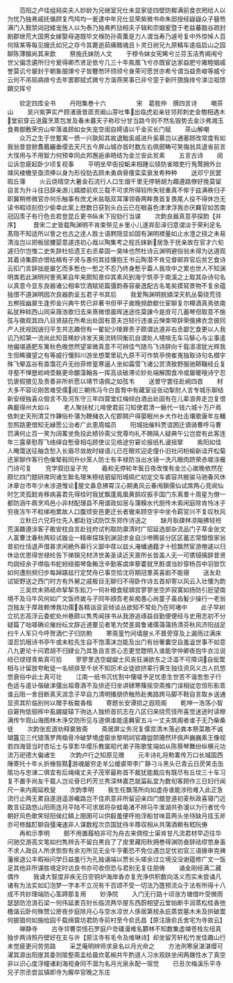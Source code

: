 <!-- { "loadSidebar": true } -->
　　范阳之卢珪组舄奕夫人妙龄为兄继室兄仕未显家徒四壁防穉满前食衣罔给人以为忧乃独弗戚抚循顾复鸤鸠均一爰逮中年兄仕显荣紫微书命朱邸授经嶷嶷众子簮笏满门入觐禁闼冠緌宠旌人以为泰乃独弗矜劢相夫子辑和宗姻爰暨于老益蕃戬谷疏封剧郡继荒大国男女嫁娶母道既毕文褓防孙斋薫是力人谓当寿乃遽号复中外惊悼人百何赎某等每见嫂氏如兄之存今其薨逝茹痛黯魂且卜灵日祔兄九原輤车逺临启山之园聊陈薄醊尚其来歆
　　祭施氏妹防人文
　　于穆令妹女宪睎兮兰芬玉洁秀阃闱兮世父偏念遴所归兮爰得卿杰贤足依兮几三十年鳯凰飞兮亦既宦达家益肥兮雍睦姻戚誉莫讥兮屡封于朝象服煇兮子皆簪笏环颀颀兮身荣可愿世亦希兮谓当益贵峻等威兮云何不吊殒病痱兮去年罢郡赋式微兮方谐燕笑事已非兮窆于新阡旒旐绯兮涕泣祖馈頥交挥兮








　　钦定四库全书
　　丹阳集巻十六　　　　　宋　葛胜仲　撰四言诗
　　嘲茶山
　　吴兴紫笋实产顾渚唐昔厎贡阚山芽吐隼出临虎岩亲驻邻邦刺史金匏相遇木堂前穿云浥露烹蒸包发及春未暮天子称珍分甘当路今则不然名毁势去金沙弗湘玉食弗御敷荣穷山牢落谁顾如女失宠空闺自嫮请以千金买长门赋
　　茶山解嘲
　　众万之生于世蹔寓一偾一兴孰知其故退黜奚戚进升奚慕岂以通塞顾改常度有如我翁昔尝掀翥戴纚垂缨去天尺五今屏山城亦皆时数左右佩劒畴可笑侮翁具退省前言大悮用与不用智力何预幸同此邦邂逅承晤结为金兰安此贫素
　　五言古诗
　　阅讼诉忽疲起卧少顷复视事
　　平明坐早衙投缿来相踵讼牍防雀暗吏行鳬鹜拥外台竦风棱檄至亟须捧以身为形役劾去顾未勇病骨痩栾栾衰发希种种
　　送邓宁民罢瑕丘簿
　　火云烧晴空大暑金石流行人口生烟千里无停辀胡为趣遵路僚好挽莫留自言为升斗往日辞亲游儿嬉膝前欢三载不可求所得较所失轻重真不侔于兹满秩归子职冀稍修微官亦何乐触事有庶尤米盐聒双耳簿领昏两眸畏首复畏尾人役不得休岂无读书暇顷刻但少偷幸此案上厯数日获到头白云已在眼喜色津津浮我亦厌羇官如苦南冠囚羡子有行色去若登昆丘更书纵未下投劾行当谋
　　次韵良器真意亭探韵【并序】
　　晋宋二史皆载陶渊明不肯束带见乡里小儿遂弃彭泽归意谓淡于荣利足名髙隠不知适所以訾之也古之逹人胜士语黙隠显如固有渊明襟量如止水澄之挠之未易清浊岂以把板屈腰婴意遽违初心哉以陶集考之程氏妺新居急于抚亲故在官才六旬遽归尔岂惟二史失辞杜拾遗王右丞辈固一臭味也然杜诗云渊明避俗翁未得为达道观其着诗集颇亦恨枯槁有子贤与愚何其挂懐抱王书云陶潜不肯见督邮弃官后贫乞食诗云扣门言辞拙是屡乞而多慙也一慙之不忍乃终身慙乎葢人我攻中之累也世人不知渊明类若此渊明何訾焉某自年来颇知景仰其素风到海宁筑亭于南溪之上取其杂诗句名以真意今显东良器诸公相率饮酒赋钜篇彊韵舂容豪逸配古名笔矣摸冩景物不复余蕴独恨不道渊明因次良器韵呈五君子书其后
　　我爱陶渊明脱頴深天机丛菊绕荒径五栁摇幽扉生逢夘金兴典午势已非著书但甲子嵗晚频歔欷仕宦聊复尔樽酒真焉依南畆犹种秫西山同采薇浩歌归去来熹微恨晨晖迷途徃莫諌今是庻可几蓄琴但取意不施弦与徽观其四八目贤喆在所希出处固有意夫岂轻行违谁云惮束带辞荣俄拂衣念彼同产人抚视因遄归平生共志趣但有一翟妃少陵罪责子颇谓达道非右丞鄙乞食更以人我讥乃知第一流尚此知音稀妙诗发天奥流转同衡玑自谓处人境喧无车马騑心与尘事逺地偏堪遁肥东篱秋色晚悠然望翠微真意不可辨佳气随鸟飞诗辞向千载凛凛犹光辉我生但睎骥望之有等威行懐斜川游坐想栗里矶九原不可作筑亭傍崔嵬独取诗句名櫩宇殊飞翚嵓谷有杳霭花卉无纷菲修篁寒逼人坐如霜雪飞诸公赏清致野服驰鞯鞿经丘复寻壑不惮歴崄﨑壶觞更命釂藻翰各一挥高谈破滞论妙处端解围食冷或屡暖哦诗宁忍饥褒假猥见及责善非所祈愿以靖节语佩之如弦韦
　　送曽守罢任赴阙四首
　　材大多不容论刚苦难受儒阅三朝伟冯今白首胷中有藏室设张动掣肘人言专城乐聊结新安绶独喜众毁言不及河东守三年四寳堂红梅倾白酒出处固有在儿辈浪奔走岂复恨典籖得州大如斗
　　老人聚扶杖儿啼使君前习知使君清一觞代一钱六城十万户焉依刺史天刑清艾作韠俗朴蒲为鞭赭衣入佗郡闗户得晏眠州乡大作社击壤歌康年左轓忽照路更借知无縁愿公治者广此恵周幅员
　　阳城拙催科贾谊困迁谪骑曹呼马曹罚满何止百一笑为阔畧坐免投此帻铃斋父党尊均礼不赐隔人疑典午公岂尝有此客连年三露章慰荐飞络绎自慙骨相屯顾使议见格途穷窘论报纸札谩摇擘
　　紫阳如佳人晻霭送征舳含愁入长眉尽敛故时緑语儿已在眼欢迎走僮仆旧社问枌榆新迳开松菊还家聊作客行色催辇毂同升纱笼人防士有丰禄防当出水镜一洗凡眼肉跻荣赤墀涂雁门诗可复
　　兖学叙旧呈子充
　　羲和无停轮年鬓日夜改惟有金兰心嵗晚依然在颇忆四门舘研席同诸生聫名理朱穆结驷留阳城缟纻初定交车裘容共敝骏马驰春风休沐章台市年少未涉道惟论屋文鼻息拂霄汉心期勇风云春闱鎻儒仙试席两心竞阆仙时乞灵孤懿肯移病喜君先得桂时我犹飘蓬鳯凰黄鹄叹振手国门东离羣十周星为僚一都防涵牛鼎烹鸡邑小非材配理县不用谱政如宻与蒲糗水代厨传木索闲庭除肯怜冰子穷夜冻午不粒绨袍累故人口腹烦安邑更迂长者辙来顾空宇中坐令羁官兴不复叹秋风
　　立秋日六兄将仕先入都赴铨试防饮东郊作诗送之
　　缺月耿疎林凉飚拂轻袵荒溪趣遵涂客子敢安枕自言赴铨府试判取防廪清时广招延选部杂流品门子萃金张文人富曹沈春秋两较试器业一精审探珠到渊洄求金自沙墋腾装分区区蓄志常懔懔家翁昔初仕恬退声借甚求闲絶外慕行义鄙中荏以兹乆淹蟠通籍才十稔飘然宦游倦遽以归休谂优恩得世禄纶告下绨锦兄材济世美圣读近天禀所长皆盖人无一可镌锓摛辞昔贤均説经余子噤临书蛇蚓结搊琴鱼鲔淰辛勤客虞庠藜藿就烹餁谓当妙穿杨百中羽皆饮如何遭刖频归步每踔踸兹行定焚舟已事空拾沈将期冠羣英喜剧不能寝
　　送友赴试钜野送之西门时方有外舅之戚极目无聊归不得卧作诗五首却寄以风云入壮懐为韵
　　三吴炊未熟祗命挈挈东鈆刀一何补粮食赋頖宫寥寥坐空庐寂寞如扬防引脰望南境不及马牛风何如广文饭终嵗与子同年顔吾老矣痴愚心尚童子虽齿髪少操行一老翁岂独友于厚政赖博我功儒各精诣衮衮倾谈丛欲知不常处乃在阿堵中
　　此子早树立抗志高浮云委蛇处州巷颇以隽秀闻挟书从我游追琢益自勤便便经与史用志初不分疑篇了咄嗟确论摧纷纭文辞近道要见者笔为焚差肩鲁诸儒蔼蔼扬清芬秋风济阳战足扫千人军只今呼贺酒伫子归防勲
　　寒斋篁竹间墙屋乆不葺旁穿及上漏雨过满床湿忍饥哦诗书亭午或未粒先生自不饱濡沫岂能及出门有纷奢囊空自羞澁世事不如意八九更论十问君胡不归肄业乃其急自言苦心志更觉聦明入谁能学仲卿夜抱牛衣泣说经已铿铿青紫真可拾
　　寥寥里选空龊龊士风丧狂澜欲东之泛滥不可障词自衒鬻相与计留放夸毗徒一名倾排至千状不知厉术业徒欲挤辈行黄生独往资风义古人抗悠悠衰俗中此士真可壮
　　江南一纸书沉忧割中懐嗟予足忧患生世苦不谐怱怱子行色适与逺讣偕破涕彊出祖尊酒不及排还归坐讲肄寒篠摇空斋推门误相従忽惊形影乖谁云阻一舍目断真天涯念子早自力清明播朋侪触热赴夷路跨马脚不鞋自言取乡送通显资其阶临别何以赠手板裁香楷
　　寄题长安谭损之遐观阁
　　乾坤一浩荡小智自窘拘低徊裈中虱龌龊辕下驹达人独矫首抗志在八区归来绕荒径所喜觉迷途时读穆满传乍观山海图林木浄交防所见与道俱谁能逺羇宦五斗一丈夫筑阁者谁子无乃柴桑徒
　　次韵张宏道劝释奠致斋
　　斋居屏尘务况复儒宫清木落必粪本祭菜敢不诚瑚簋见三代错落罗两楹骨冷破梦境虚窗坐黎明祠官趣盥颒珊然环佩声巍巍素王像视若四海营当时杏坛士与享彯华缨乐教属昭代弟子陈歌笙端如从陈蔡琴舞纷纵横元功流万祀德大徧诸生
　　次韵卢行之知原见赠
　　元丰诗礼将勲畧传万口长城国西陲寄托十年乆折棰笞黠游魂屡穷走羊公缓裘带李广静刁斗黑头已青云日昃笑击缶隂功与忠谏二俱宜有后绳绳丈夫子茂宰最称首不裁犹能裁应有既尽有丘坟三十车习复不置手尚友千载人岂论骨已朽芳兰秀深林嘉芑就菑畆宜为数旬客顾作三日妇行闻尺一来内阁延枚叟
　　次韵季明
　　我生任飘荡所向如虚舟谁能涉险难入此正急流行止两无累自遂逍遥游巉路岂不佳夙意非所留迎亲四门舘登道初麦秋政喜寝门近敢言征路悠山阳雨连月平陆不可求居将杂蛙黾渚不辨马牛淮湖共弥漫以为行者忧今朝好风色歌笑轻阳侯红鳞上圉圉可以供殽羞便呼拍浮船甘味苴两头坐待缺月挂玉斧亦可修酩酊聊自彊淹速非人谋数程次京国犹待半蓐収相从共蒲酒赖有嵇阮俦
　　再和示季明
　　劒不用置履柏非可为舟古来倜傥士渠肯甘凡流君材早迈往华问驰交游高文笔如扫隽辨舌不留白黒自了了皮里藏阳秋拥巻得渊防奋辞祛缪悠身虽不求人政自人所求恢恢有余刃所见无全牛亨衢恐不免位遇岂足忧初官三语掾审克裨藩侯退公丰暇裕问学日益羞行为孔独诵端以贾长头嗟余过立境没没谢蕴修广文一饭足其他非所谋胜境定时访良书亦可收但恐与君别无复往朋俦
　　诵金刚经满二藏偶作
　　我诵大智度非疾无日空铜炉海岸香亦复充浄供积数向洛义而实未尝诵凡诸有为法实如幻泡梦一字本不立况有千百颂不受一切法乃簉预流众于法有所得十八成不共妙理端防心筌蹄那复用
　　妙浄院
　　入门无行路十顷涨方塘借叶受微雨瑟瑟防沧浪石梁一何伟延袤百肘长临流两华屋东西蔚相望云堂始断手润蒸松桂香弛檐谐云卧何殊赞公房夜步庭除月心与空水凉世人侈居第规永庇蒸尝墓木未及拱破鬻何披猖何如施给园千载绵寳坊君防寺前村至今俞氏昌【原注唐俞氏舍宅为寺故云】
　　禅静寺
　　古寺邻曹崇怪石罗庭户竒礓漫难名欝林不知数集虚竦苍桂左纽真独步两诗照丹壁好在支与许【原注寺有毛令及维琳诗】却坐留芳轩松竹发佳趣山行未觉疲更问劳劳路
　　采芝庵明辨师求泉名以月光命之
　　方池洌寒泉湛湛缨可濯其源出阳崖其委则隂壑斋盂给晨炊茗椀共午酌道人习水观趺坐闲两屩性水了真空非以识心度浮幢诸刹海视身同不涸为名月光泉永配一宿觉
　　已丑次梅溪乐平寺兄子宗丞尝监镇即寺为廨卒官晚之东庄
